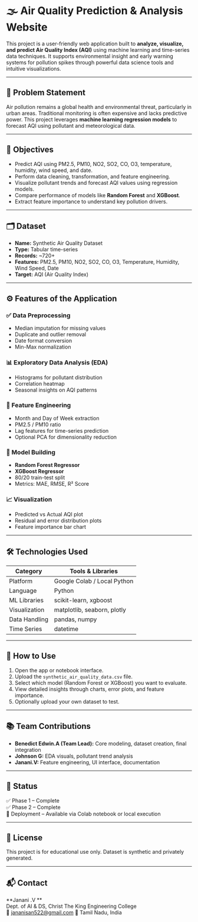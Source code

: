 # 🌫️ Air Quality Prediction & Analysis Website

This project is a user-friendly web application built to **analyze, visualize, and predict Air Quality Index (AQI)** using machine learning and time-series data techniques. It supports environmental insight and early warning systems for pollution spikes through powerful data science tools and intuitive visualizations.

---

## 📌 Problem Statement

Air pollution remains a global health and environmental threat, particularly in urban areas. Traditional monitoring is often expensive and lacks predictive power. This project leverages **machine learning regression models** to forecast AQI using pollutant and meteorological data.

---

## 🎯 Objectives

- Predict AQI using PM2.5, PM10, NO2, SO2, CO, O3, temperature, humidity, wind speed, and date.
- Perform data cleaning, transformation, and feature engineering.
- Visualize pollutant trends and forecast AQI values using regression models.
- Compare performance of models like **Random Forest** and **XGBoost**.
- Extract feature importance to understand key pollution drivers.

---

## 🗂️ Dataset

- **Name:** Synthetic Air Quality Dataset  
- **Type:** Tabular time-series  
- **Records:** ~720+  
- **Features:** PM2.5, PM10, NO2, SO2, CO, O3, Temperature, Humidity, Wind Speed, Date  
- **Target:** AQI (Air Quality Index)

---

## ⚙️ Features of the Application

### ✅ Data Preprocessing
- Median imputation for missing values  
- Duplicate and outlier removal  
- Date format conversion  
- Min-Max normalization  

### 📊 Exploratory Data Analysis (EDA)
- Histograms for pollutant distribution  
- Correlation heatmap  
- Seasonal insights on AQI patterns  

### 🧠 Feature Engineering
- Month and Day of Week extraction  
- PM2.5 / PM10 ratio  
- Lag features for time-series prediction  
- Optional PCA for dimensionality reduction  

### 🤖 Model Building
- **Random Forest Regressor**
- **XGBoost Regressor**
- 80/20 train-test split  
- Metrics: MAE, RMSE, R² Score  

### 📈 Visualization
- Predicted vs Actual AQI plot  
- Residual and error distribution plots  
- Feature importance bar chart  

---

## 🛠️ Technologies Used

| Category        | Tools & Libraries                                    |
|-----------------|------------------------------------------------------|
| Platform        | Google Colab / Local Python                          |
| Language        | Python                                               |
| ML Libraries    | scikit-learn, xgboost                                |
| Visualization   | matplotlib, seaborn, plotly                          |
| Data Handling   | pandas, numpy                                        |
| Time Series     | datetime                                             |

---

## 🚀 How to Use

1. Open the app or notebook interface.
2. Upload the `synthetic_air_quality_data.csv` file.
3. Select which model (Random Forest or XGBoost) you want to evaluate.
4. View detailed insights through charts, error plots, and feature importance.
5. Optionally upload your own dataset to test.

---

## 📚 Team Contributions

- **Benedict Edwin.A (Team Lead):** Core modeling, dataset creation, final integration  
- **Johnson G:** EDA visuals, pollutant trend analysis  
- **Janani.V:** Feature engineering, UI interface, documentation  

---

## 📌 Status

✅ Phase 1 – Complete  
✅ Phase 2 – Complete  
🚧 Deployment – Available via Colab notebook or local execution

---

## 📎 License

This project is for educational use only. Dataset is synthetic and privately generated.

---

## 📬 Contact

**Janani .V **  
Dept. of AI & DS, Christ The King Engineering College  
📧 jananisan522@gmail.com 
📍 Tamil Nadu, India
